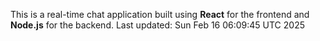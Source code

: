This is a real-time chat application built using **React** for the frontend and **Node.js** for the backend.
Last updated: Sun Feb 16 06:09:45 UTC 2025
